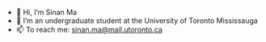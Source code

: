 - 👋 Hi, I’m Sinan Ma
- 🌱 I’m an undergraduate student at the University of Toronto Mississauga
- 📫 To reach me: sinan.ma@mail.utoronto.ca


